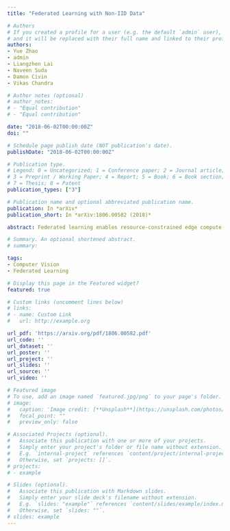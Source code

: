 ```yaml
---
title: "Federated Learning with Non-IID Data"

# Authors
# If you created a profile for a user (e.g. the default `admin` user), write the username (folder name) here 
# and it will be replaced with their full name and linked to their profile.
authors:
- Yue Zhao
- admin
- Liangzhen Lai
- Naveen Suda
- Damon Civin
- Vikas Chandra

# Author notes (optional)
# author_notes:
# - "Equal contribution"
# - "Equal contribution"

date: "2018-06-02T00:00:00Z"
doi: ""

# Schedule page publish date (NOT publication's date).
publishDate: "2018-06-02T00:00:00Z"

# Publication type.
# Legend: 0 = Uncategorized; 1 = Conference paper; 2 = Journal article;
# 3 = Preprint / Working Paper; 4 = Report; 5 = Book; 6 = Book section;
# 7 = Thesis; 8 = Patent
publication_types: ["3"]

# Publication name and optional abbreviated publication name.
publication: In *arXiv*
publication_short: In *arXiv:1806.00582 (2018)*

abstract: Federated learning enables resource-constrained edge compute devices, such as mobile phones and IoT devices, to learn a shared model for prediction, while keeping the training data local. This decentralized approach to train models provides privacy, security, regulatory and economic benefits. In this work, we focus on the statistical challenge of federated learning when local data is non-IID. We first show that the accuracy of federated learning reduces significantly, by up to 55% for neural networks trained for highly skewed non-IID data, where each client device trains only on a single class of data. We further show that this accuracy reduction can be explained by the weight divergence, which can be quantified by the earth mover's distance (EMD) between the distribution over classes on each device and the population distribution. As a solution, we propose a strategy to improve training on non-IID data by creating a small subset of data which is globally shared between all the edge devices. Experiments show that accuracy can be increased by 30% for the CIFAR-10 dataset with only 5% globally shared data.

# Summary. An optional shortened abstract.
# summary: 

tags: 
- Computer Vision
- Federated Learning

# Display this page in the Featured widget?
featured: true

# Custom links (uncomment lines below)
# links:
# - name: Custom Link
#   url: http://example.org

url_pdf: 'https://arxiv.org/pdf/1806.00582.pdf'
url_code: ''
url_dataset: ''
url_poster: ''
url_project: ''
url_slides: ''
url_source: ''
url_video: ''

# Featured image
# To use, add an image named `featured.jpg/png` to your page's folder. 
# image:
#   caption: 'Image credit: [**Unsplash**](https://unsplash.com/photos/pLCdAaMFLTE)'
#   focal_point: ""
#   preview_only: false

# Associated Projects (optional).
#   Associate this publication with one or more of your projects.
#   Simply enter your project's folder or file name without extension.
#   E.g. `internal-project` references `content/project/internal-project/index.md`.
#   Otherwise, set `projects: []`.
# projects:
# - example

# Slides (optional).
#   Associate this publication with Markdown slides.
#   Simply enter your slide deck's filename without extension.
#   E.g. `slides: "example"` references `content/slides/example/index.md`.
#   Otherwise, set `slides: ""`.
# slides: example
---
```

